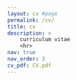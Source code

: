 ```yaml
---
layout: cv #page
permalink: /cv/
title: cv
description: >
    curriculum vitae
    <hr>
nav: true
nav_order: 3
cv_pdf: CV.pdf
---
```


<!--- [Alternatively:]

Updated October 2022: [PDF](/assets/pdf/CV.pdf).

-->
